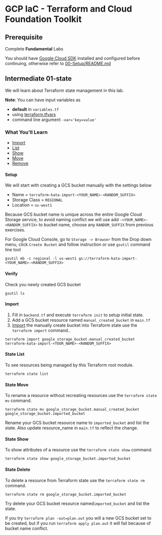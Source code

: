 
# GCP IaC - Terraform and Cloud Foundation Toolkit

## **Prerequisite**

Complete **Fundamental** Labs

You should have [Google Cloud SDK](https://cloud.google.com/sdk/docs/downloads-interactive) installed and configured before continuing, otherwise refer to [00-Setup/README.md](../../00-Setup/README.md)


## **Intermediate 01-state**

We will learn about Terraform state management in this lab.

**Note**: You can have input variables as

* **default** in `variables.tf`
* using [terraform.tfvars](https://www.terraform.io/docs/configuration/variables.html#variable-definitions-tfvars-files)
* command line argument `-var='key=value'`


### **What You’ll Learn**

*   [Import](https://www.terraform.io/docs/import/usage.html)
*   [List](https://www.terraform.io/docs/commands/state/list.html)
*   [Show](https://www.terraform.io/docs/commands/state/show.html)
*   [Move](https://www.terraform.io/docs/commands/state/mv.html)
*   [Remove](https://www.terraform.io/docs/commands/state/rm.html)


#### Setup

We will start with creating a GCS bucket manually with the settings below
* Name = `terraform-kata-import-<YOUR_NAME>-<RANDOM_SUFFIX>`
* Storage Class = `REGIONAL`
* Location = `us-west1`

Because GCS bucket name is unique across the entire Google Cloud Storage service, to avoid naming conflict we will use add `-<YOUR_NAME>-<RANDOM_SUFFIX>` to bucket name, choose any `RANDOM_SUFFIX` from previous exercises.

For Google Cloud Console, go to `Storage -> Browser` from the Drop down menu, click `Create Bucket` and follow instruction or use `gsutil` command line tool

```
gsutil mb -c regional -l us-west1 gs://terraform-kata-import-<YOUR_NAME>-<RANDOM_SUFFIX>
```

#### Verify

Check you newly created GCS bucket

```
gsutil ls
```


#### Import

1. Fill in `backend.tf` and execute `terraform init` to setup initial state.
2. Add a GCS bucket resource named `manual_created_bucket` in `main.tf`
3. [Import](https://www.terraform.io/docs/providers/google/r/storage_bucket.html#import) the manually create bucket into Terraform state  use the `terraform import` command..

```
terraform import google_storage_bucket.manual_created_bucket terraform-kata-import-<YOUR_NAME>-<RANDOM_SUFFIX>
```


#### State List

To see resources being managed by this Terraform root module.

```
terraform state list
```


#### State Move

To rename a resource without recreating resources use the `terraform state mv` command.

```
terraform state mv google_storage_bucket.manual_created_bucket google_storage_bucket.imported_bucket
```

Rename your GCS bucket resource name to `imported_bucket` and list the state. Also update resource_name in `main.tf` to reflect the change.


#### State Show

To show attributes of a resource use the `terraform state show` command.

```
terraform state show google_storage_bucket.imported_bucket
```


#### State Delete

To delete a resource from Terraform state use the `terraform state rm` command.

```
terraform state rm google_storage_bucket.imported_bucket
```

Try delete your GCS bucket resource named`imported_bucket` and list the state.

If you try `terraform plan -out=plan.out` you will a new GCS bucket set to be created, but if you run `terraform apply plan.out` it will fail because of bucket name conflict.

